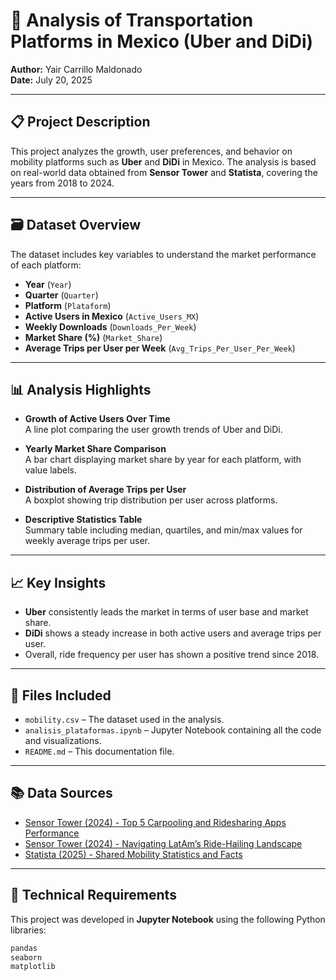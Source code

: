 # 🚗 Analysis of Transportation Platforms in Mexico (Uber and DiDi)

**Author:** Yair Carrillo Maldonado  
**Date:** July 20, 2025

---

## 📋 Project Description

This project analyzes the growth, user preferences, and behavior on mobility platforms such as **Uber** and **DiDi** in Mexico. The analysis is based on real-world data obtained from **Sensor Tower** and **Statista**, covering the years from 2018 to 2024.

---

## 🗃️ Dataset Overview

The dataset includes key variables to understand the market performance of each platform:

- **Year** (`Year`)
- **Quarter** (`Quarter`)
- **Platform** (`Plataform`)
- **Active Users in Mexico** (`Active_Users_MX`)
- **Weekly Downloads** (`Downloads_Per_Week`)
- **Market Share (%)** (`Market_Share`)
- **Average Trips per User per Week** (`Avg_Trips_Per_User_Per_Week`)

---

## 📊 Analysis Highlights

- **Growth of Active Users Over Time**  
  A line plot comparing the user growth trends of Uber and DiDi.

- **Yearly Market Share Comparison**  
  A bar chart displaying market share by year for each platform, with value labels.

- **Distribution of Average Trips per User**  
  A boxplot showing trip distribution per user across platforms.

- **Descriptive Statistics Table**  
  Summary table including median, quartiles, and min/max values for weekly average trips per user.

---

## 📈 Key Insights

- **Uber** consistently leads the market in terms of user base and market share.
- **DiDi** shows a steady increase in both active users and average trips per user.
- Overall, ride frequency per user has shown a positive trend since 2018.

---

## 📁 Files Included

- `mobility.csv` – The dataset used in the analysis.
- `analisis_plataformas.ipynb` – Jupyter Notebook containing all the code and visualizations.
- `README.md` – This documentation file.

---

## 📚 Data Sources

- [Sensor Tower (2024) - Top 5 Carpooling and Ridesharing Apps Performance](https://sensortower.com/blog/2024-q3-unified-top-5-carpooling%20and%20ridesharin)
- [Sensor Tower (2024) - Navigating LatAm’s Ride-Hailing Landscape](https://sensortower.com/blog/navigating-lat-ams-ride-hailing-landscape-growth-co)
- [Statista (2025) - Shared Mobility Statistics and Facts](https://www.news.market.us/shared-mobility-statistics)

---

## 🧠 Technical Requirements

This project was developed in **Jupyter Notebook** using the following Python libraries:

```python
pandas
seaborn
matplotlib
